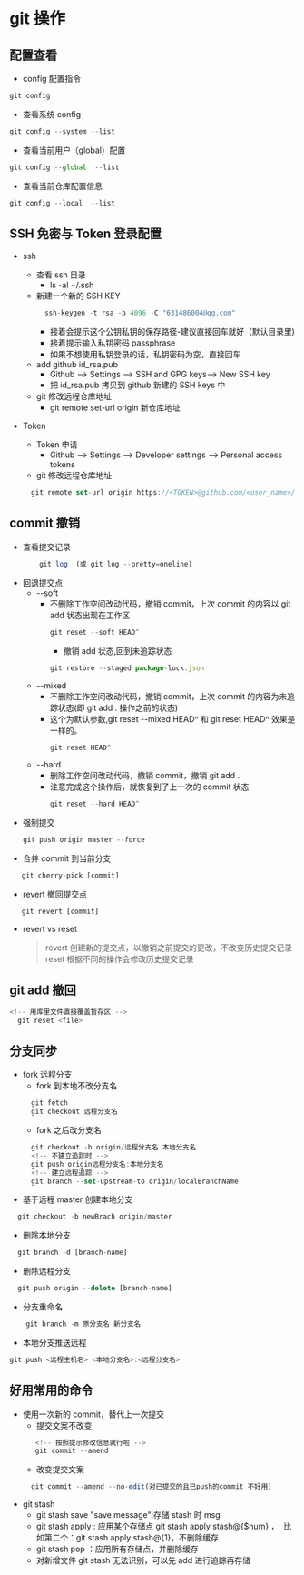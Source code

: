 # git 操作

## 配置查看

- config 配置指令

```js
git config
```

- 查看系统 config

```js
git config --system --list
```

- 查看当前用户（global）配置

```js
git config --global  --list
```

- 查看当前仓库配置信息

```js
git config --local  --list
```

## SSH 免密与 Token 登录配置

- ssh
  - 查看 ssh 目录
    - ls -al ~/.ssh
  - 新建一个新的 SSH KEY
    ```js
      ssh-keygen -t rsa -b 4096 -C "631486004@qq.com"
    ```
    - 接着会提示这个公钥私钥的保存路径-建议直接回车就好（默认目录里)
    - 接着提示输入私钥密码 passphrase
    - 如果不想使用私钥登录的话，私钥密码为空，直接回车
  - add github id_rsa.pub
    - Github --> Settings --> SSH and GPG keys--> New SSH key
    - 把 id_rsa.pub 拷贝到 github 新建的 SSH keys 中
  - git 修改远程仓库地址
    - git remote set-url origin 新仓库地址
- Token

  - Token 申请
    - Github --> Settings --> Developer settings --> Personal access tokens
  - git 修改远程仓库地址

  ```js
    git remote set-url origin https://<TOKEN>@github.com/<user_name>/<repo_name>.git
  ```

## commit 撤销

- 查看提交记录
  ```js
      git log  (或 git log --pretty=oneline)
  ```
- 回退提交点
  - --soft
    - 不删除工作空间改动代码，撤销 commit，上次 commit 的内容以 git add 状态出现在工作区
      ```js
      git reset --soft HEAD^
      ```
      - 撤销 add 状态,回到未追踪状态
      ```js
      git restore --staged package-lock.json
      ```
  - --mixed
    - 不删除工作空间改动代码，撤销 commit，上次 commit 的内容为未追踪状态(即 git add . 操作之前的状态)
    - 这个为默认参数,git reset --mixed HEAD^ 和 git reset HEAD^ 效果是一样的。
      ```js
      git reset HEAD^
      ```
  - --hard
    - 删除工作空间改动代码，撤销 commit，撤销 git add .
    - 注意完成这个操作后，就恢复到了上一次的 commit 状态
      ```js
      git reset --hard HEAD^
      ```
- 强制提交
  ```js
  git push origin master --force
  ```
- 合并 commit 到当前分支

```js
   git cherry-pick [commit]
```

- revert 撤回提交点

```js
   git revert [commit]
```

- revert vs reset
  > revert 创建新的提交点，以撤销之前提交的更改，不改变历史提交记录
  > reset 根据不同的操作会修改历史提交记录

## git add 撤回

```js
<!-- 用库里文件直接覆盖暂存区 -->
  git reset <file>
```

## 分支同步

- fork 远程分支
  - fork 到本地不改分支名
  ```js
    git fetch
    git checkout 远程分支名
  ```
  - fork 之后改分支名
  ```js
    git checkout -b origin/远程分支名 本地分支名
    <!-- 不建立追踪时 -->
    git push origin远程分支名:本地分支名
    <!-- 建立远程追踪 -->
    git branch --set-upstream-to origin/localBranchName
  ```
- 基于远程 master 创建本地分支

```js
  git checkout -b newBrach origin/master
```

- 删除本地分支

```js
  git branch -d [branch-name]
```

- 删除远程分支

```js
  git push origin --delete [branch-name]
```

- 分支重命名

```js
    git branch -m 原分支名 新分支名
```

- 本地分支推送远程

```js
git push <远程主机名> <本地分支名>:<远程分支名>
```

## 好用常用的命令

- 使用一次新的 commit，替代上一次提交
  - 提交文案不改变
  ```js
     <!-- 按照提示修改信息就行啦 -->
     git commit --amend
  ```
  - 改变提交文案
  ```js
    git commit --amend --no-edit(对已提交的且已push的commit 不好用)
  ```
- git stash
  - git stash save "save message":存储 stash 时 msg
  - git stash apply : 应用某个存储点 git stash apply stash@{$num} ，  比如第二个：git stash apply stash@{1}，不删除缓存
  - git stash pop ：应用所有存储点，并删除缓存
  - 对新增文件 git stash 无法识别，可以先 add 进行追踪再存储

